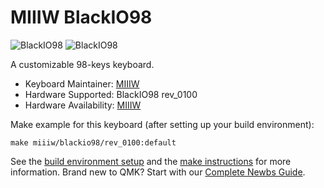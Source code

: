 # MIIIW BlackIO98

![BlackIO98](https://i.imgur.com/XY3AahE.jpg)
![BlackIO98](https://i.imgur.com/WlWAeC9.jpg)

A customizable 98-keys keyboard.

* Keyboard Maintainer: [MIIIW](https://github.com/miiiw)
* Hardware Supported: BlackIO98 rev_0100
* Hardware Availability: [MIIIW](https://www.miiiw.com/)

Make example for this keyboard (after setting up your build environment):

    make miiiw/blackio98/rev_0100:default

See the [build environment setup](https://docs.qmk.fm/#/getting_started_build_tools) and the [make instructions](https://docs.qmk.fm/#/getting_started_make_guide) for more information. Brand new to QMK? Start with our [Complete Newbs Guide](https://docs.qmk.fm/#/newbs).
